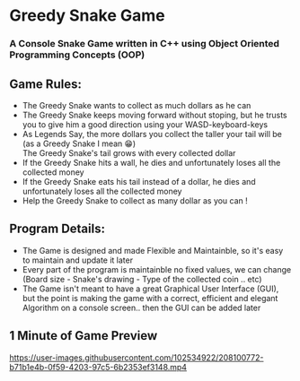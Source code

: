 # Greedy Snake Game
 
### A Console Snake Game written in C++ using Object Oriented Programming Concepts (OOP)

## Game Rules:
* The Greedy Snake wants to collect as much dollars as he can
* The Greedy Snake keeps moving forward without stoping, but he trusts you to give him a good direction using your WASD-keyboard-keys
* As Legends Say, the more dollars you collect the taller your tail will be (as a Greedy Snake I mean 😁)  
The Greedy Snake's tail grows with every collected dollar
* If the Greedy Snake hits a wall, he dies and unfortunately loses all the collected money
* If the Greedy Snake eats his tail instead of a dollar, he dies and unfortunately loses all the collected money
* Help the Greedy Snake to collect as many dollar as you can !

## Program Details:
* The Game is designed and made Flexible and Maintainble, so it's easy to maintain and update it later
* Every part of the program is maintainble no fixed values, we can change (Board size - Snake's drawing - Type of the collected coin .. etc) 
* The Game isn't meant to have a great Graphical User Interface (GUI), but the point is making the game with a correct, efficient and elegant Algorithm on a console screen.. then the GUI can be added later 

## 1 Minute of Game Preview

https://user-images.githubusercontent.com/102534922/208100772-b71b1e4b-0f59-4203-97c5-6b2353ef3148.mp4


